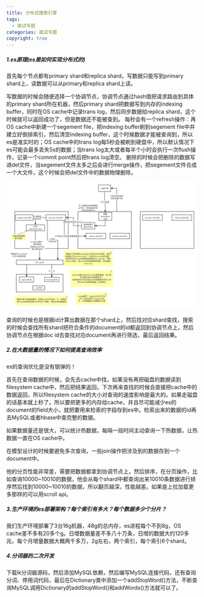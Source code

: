 ```yaml
---
title: 分布式搜索引擎
tags:
  - 面试专题
categories: 面试专题
copyright: true
---
```


##### 1.es原理(es是如何实现分布式的)

首先每个节点都有primary shard和replica shard，写数据只能写到primary shard上，读数据可以从primary和replica shard上读。

写数据的时候会随便选择一个协调节点，协调节点通过hash值把请求路由到具体的primary shard所在机器，然后primary shard把数据写到内存的indexing buffer，同时在OS cache中记录trans log，然后同步数据给replica shard，这个时候就可以返回成功了，但是数据还不能被查到。
每秒会有一个refresh操作：再OS cache中新建一个segement file，把indexing buffer刷到segement file中并建立好倒排索引，然后清空indexing buffer，这个时候数据才能被查询到，所以es是准实时的；OS cache中的trans log每5秒会被刷到硬盘中，所以默认情况下es可能会最多丢失5s的数据；当trans log太大或者每半个小时会执行一次flush操作，记录一个commit point然后把trans log清空。
删除的时候会把删除的数据写进del文件，当segement文件太多之后会进行merge操作，把segement文件合成一个大文件，这个时候会把del文件中的数据物理删除。

![es读写数据原理](https://raw.githubusercontent.com/wangxiaohong123/p-bed/main/uPic/es读写数据原理.png)

查询的时候也是根据id计算出数据在那个shard上，然后找对应shard查找，搜索的时候会查找所有shard把符合条件的document的id都返回到协调节点上，然后协调节点在根据doc id去查找对应document再进行筛选，最后返回结果。

##### 2.在大数据量的情况下如何提高查询效率

es的查询优化是没有银弹的！

首先在查询数据的时候，会先去cache中找，如果没有再把磁盘的数据读到filesystem cache中，然后把结果返回，下次再来查找的时候会直接把cache中的数据返回，所以filesystem cache的大小对查询的速度影响是最大的。如果走磁盘的话基本就上秒了。所以要把更多的内存给cache，并且尽可能减少es的document的field大小，就把要用来检索的字段存到es中。检索出来的数据的id再去MySQL或者hbase中查完整的数据。

如果数据量还是很大，可以统计热数据，每隔一段时间主动查询一下热数据，让热数据一直在OS cache中。

在模型设计的时候要避免多次查询，一些join操作把涉及到的数据存到一个document中。

他的分页性能非常差，需要把数据都拿到协调节点上，然后排序，在分页操作，比如查询10000\~10010的数据，他会从每个shard中都查询出来10010条数据进行排序然后找到10000\~10010的数据，所以翻页越深，性能越差。如果是上拉加载更多那样的可以用scroll api。

##### 3.生产环境的es部署架构？每个索引有多大？每个数据多少个分片？

我们生产环境部署了3台16g机器，48g的总内存，es进程每个不到8g，OS cache差不多有20多个g。日增数据量差不多八十万条，日增的数据大约120多兆，每个月增量数据大概两千多万，2g左右，两个索引，每个索引6个shard。

##### 4.分词器的二次开发

下载ik分词器源码，然后添加MySQL依赖，然后编写MySQL连接代码，还有查询分词、停用词代码，最后在Dictionary类中添加一个addStopWord()方法，不断查询MySQL调用Dictionary的addStopWord()和addWords()方法就可以了。